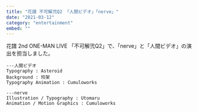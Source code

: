 ```yaml
---
title: "花譜 不可解弐Q2 「人間ビデオ」「nerve」"
date: "2021-03-12"
category: "entertainment"
embed: ""
---
```


花譜 2nd ONE-MAN LIVE 「不可解弐Q2」で、「nerve」と「人間ビデオ」の演出を担当しました。

```plaintext
---人間ビデオ
Typography : Asteroid
Background : 玲架
Typography Animation : Cumuloworks

---nerve
Illustration / Typography : Utomaru
Animation / Motion Graphics : Cumuloworks
```
